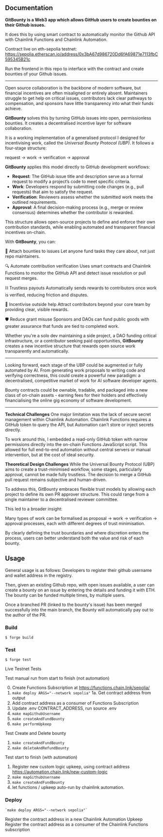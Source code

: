 ## Documentation

**GitBounty is a Web3 app which allows GitHub users to create bounties on their Github issues.**

It does this by using smart contract to automatically monitor the Github API with Chainlink Functions and Chainlink Automation.

Contract live on eth-sepolia testnet:
https://sepolia.etherscan.io/address/0x3bA67d986720Dd6fA69871e7113fbC595345B21c

Run the frontend in this repo to interface with the contract and create bounties of your Github issues.

---

Open source collaboration is the backbone of modern software, but financial incentives are often misaligned or entirely absent. Maintainers struggle to get help on critical issues, contributors lack clear pathways to compensation, and sponsors have little transparency into what their funds achieve.

**GitBounty** solves this by turning GitHub issues into open, permissionless bounties. It creates a decentralised incentive layer for software collaboration.

It is a working implementation of a generalised protocol I designed for incentivising work, called the _Universal Bounty Protocol (UBP)_. It follows a four-stage structure:

request → work → verification → approval

**GitBounty** applies this model directly to GitHub development workflows:

- **Request**: The GitHub issue title and description serve as a formal request to modify a project’s code to meet specific criteria.
- **Work**: Developers respond by submitting code changes (e.g., pull requests) that aim to satisfy the request.
- **Verification**: Reviewers assess whether the submitted work meets the outlined requirements.
- **Approval**: A final decision-making process (e.g., merge or review consensus) determines whether the contributor is rewarded.

This structure allows open-source projects to define and enforce their own contribution standards, while enabling automated and transparent financial incentives on-chain.

With **GitBounty**, you can:

💸 Attach bounties to issues
Let anyone fund tasks they care about, not just repo maintainers.

🔍 Automate contribution verification
Uses smart contracts and Chainlink Functions to monitor the GitHub API and detect issue resolution or pull request merges.

⛓ Trustless payouts
Automatically sends rewards to contributors once work is verified, reducing friction and disputes.

🤝 Incentivise outside help
Attract contributors beyond your core team by providing clear, visible rewards.

🛡 Reduce grant misuse
Sponsors and DAOs can fund public goods with greater assurance that funds are tied to completed work.

Whether you're a solo dev maintaining a side project, a DAO funding critical infrastructure, or a contributor seeking paid opportunities, **GitBounty** creates a new incentive structure that rewards open source work transparently and automatically.

---

Looking forward, each stage of the UBP could be augmented or fully automated by AI. From generating work proposals to writing code and verifying correctness, this could create a powerful new paradigm: a decentralised, competitive market of work for AI software developer agents.

Bounty contracts could be ownable, tradable, and packaged into a new class of on-chain assets - earning fees for their holders and effectively financialising the online gig economy of software development.

---

**Technical Challenges**
One major limitation was the lack of secure secret management within Chainlink Automation. Chainlink Functions requires a GitHub token to query the API, but Automation can't store or inject secrets directly.

To work around this, I embedded a read-only GitHub token with narrow permissions directly into the on-chain Functions JavaScript script. This allowed for full end-to-end automation without central servers or manual intervention, but at the cost of ideal security.

**Theoretical Design Challenges**
While the Universal Bounty Protocol (UBP) aims to create a trust-minimised workflow, some stages, particularly approval, cannot be made fully trustless. The decision to merge a GitHub pull request remains subjective and human-driven.

To address this, GitBounty embraces flexible trust models by allowing each project to define its own PR approver structure. This could range from a single maintainer to a decentralised reviewer committee.

This led to a broader insight:

Many types of work can be formalised as proposal → work → verification → approval processes, each with different degrees of trust minimisation.

By clearly defining the trust boundaries and where discretion enters the process, users can better understand both the value and risk of each bounty.

## Usage

General usage is as follows:
Developers to register their github username and wallet address in the registry.

Then, given an existing Github repo, with open issues available, a user can create a bounty on an issue by entering the details and funding it with ETH. The bounty can be funded multiple times, by multiple users.

Once a branched PR (linked to the bounty's issue) has been merged successfully into the main branch, the Bounty will automatically pay out to the author of the PR.

### Build

```shell
$ forge build
```

### Test

```shell
$ forge test
```

Live Testnet Tests

Test manual run from start to finish (not automation)

0. Create Functions Subscription at https://functions.chain.link/sepolia/
1. `make deploy ARGS="--network sepolia"`
   1a. Get contract address from output
2. Add contract address as a consumer of Functions Subscription
3. Update .env CONTRACT_ADDRESS, run source .env
4. `make mapGithubUsername`
5. `make createAndFundBounty`
6. `make performUpkeep`

Test Create and Delete bounty

1. `make createAndFundBounty`
2. `make deleteAndRefundBounty`

Test start to finish (with automation)

1. Register new custom logic upkeep, using contract address https://automation.chain.link/new-custom-logic
2. `make mapGithubUsername`
3. `make createAndFundBounty`
4. let functions / upkeep auto-run by chainlink automation.

### Deploy

```shell
`make deploy ARGS="--network sepolia"`
```

Register the contract address in a new Chainlink Automation Upkeep
Register the contract address as a consumer of the Chainlink Functions subscription
